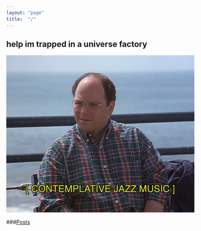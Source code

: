 ```yaml
---
layout: "page"
title:  "/"
---
```

## help im trapped in a universe factory
![](/assets/1559181471128.gif)
  
###<a href="/posts">Posts</a>
